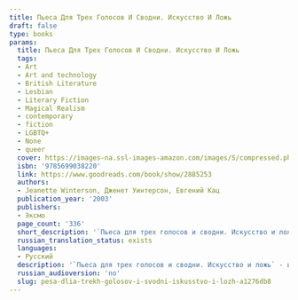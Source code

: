 ```yaml
---
title: Пьеса Для Трех Голосов И Сводни. Искусство И Ложь
draft: false
type: books
params:
  title: Пьеса Для Трех Голосов И Сводни. Искусство И Ложь
  tags:
  - Art
  - Art and technology
  - British Literature
  - Lesbian
  - Literary Fiction
  - Magical Realism
  - contemporary
  - fiction
  - LGBTQ+
  - None
  - queer
  cover: https://images-na.ssl-images-amazon.com/images/S/compressed.photo.goodreads.com/books/1203799865i/2885253.jpg
  isbn: '9785699038220'
  link: https://www.goodreads.com/book/show/2885253
  authors:
  - Jeanette Winterson, Дженет Уинтерсон, Евгений Кац
  publication_year: '2003'
  publishers:
  - Эксмо
  page_count: '336'
  short_description: '`Пьеса для трех голосов и сводни. Искусство и ложь` - изящная и глубокая импровизация самого провокационного британского автора последнего деcятилетия Дженет Уинтерсон, поэма в прозе об искусстве,...'
  russian_translation_status: exists
  languages:
  - Русский
  description: '`Пьеса для трех голосов и сводни. Искусство и ложь` - изящная и глубокая импровизация самого провокационного британского автора последнего деcятилетия Дженет Уинтерсон, поэма в прозе об искусстве, эротике и личности. В этой фантазии, разворачивающейся по законам живописи и музыки, Гендель, Пикассо и Сапфо отправляются в мертвом поезде на поиски истины, света и любви - но что отыщут они, спасаясь от ужаса серости и обыденности?<br /><br />Дженет Уинтерсон (р. 1959) - автор хорошо известных российскому читателю романов `Тайнопись плоти` и `Страсть`, переведенных на 17 языков, лауреат нескольких европейских и американских литературных премий. `Пьеса для трех голосов и сводни. Искусство и ложь` публикуется на русском языке впервые.'
  russian_audioversion: 'no'
  slug: pesa-dlia-trekh-golosov-i-svodni-iskusstvo-i-lozh-a1276db8
---
```

